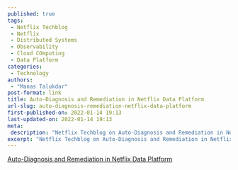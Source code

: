 ```yaml
---
published: true
tags:
 - Netflix Techblog
 - Netflix
 - Distributed Systems
 - Observability
 - Cloud COmputing
 - Data Platform
categories:
 - Technology
authors:
 - "Manas Talukdar"
post-format: link
title: Auto-Diagnosis and Remediation in Netflix Data Platform
url-slug: auto-diagnosis-remediation-netflix-data-platform
first-published-on: 2022-01-14 19:13
last-updated-on: 2022-01-14 19:13
meta:
 description: "Netflix Techblog on Auto-Diagnosis and Remediation in Netflix Data Platform."
excerpt: "Netflix Techblog on Auto-Diagnosis and Remediation in Netflix Data Platform."
---
```


[Auto-Diagnosis and Remediation in Netflix Data Platform](https://netflixtechblog.com/auto-diagnosis-and-remediation-in-netflix-data-platform-5bcc52d853d1)
